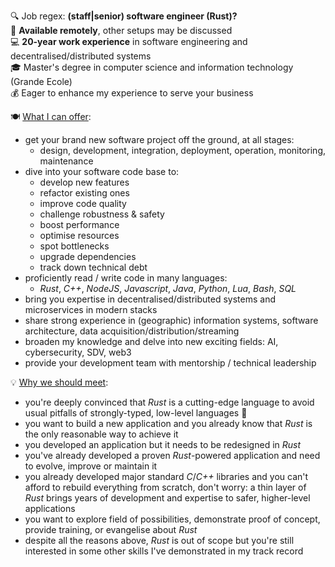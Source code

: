 🔍 Job regex: **(staff|senior) software engineer (Rust)?**\
💼 **Available remotely**, other setups may be discussed\
💻 **20-year work experience** in software engineering and decentralised/distributed systems\
🎓 Master's degree in computer science and information technology (Grande Ecole)\
💰 Eager to enhance my experience to serve your business

🍽️ <u>What I can offer</u>:
- get your brand new software project off the ground, at all stages:
  - design, development, integration, deployment, operation, monitoring, maintenance
- dive into your software code base to:
  - develop new features
  - refactor existing ones
  - improve code quality
  - challenge robustness & safety
  - boost performance
  - optimise resources
  - spot bottlenecks
  - upgrade dependencies
  - track down technical debt
- proficiently read / write code in many languages:
  - _Rust_, _C++_, _NodeJS_, _Javascript_, _Java_, _Python_, _Lua_, _Bash_, _SQL_
- bring you expertise in decentralised/distributed systems and microservices in modern stacks
- share strong experience in (geographic) information systems, software architecture, data acquisition/distribution/streaming
- broaden my knowledge and delve into new exciting fields: AI, cybersecurity, SDV, web3
- provide your development team with mentorship / technical leadership

💡 <u>Why we should meet</u>:
- you're deeply convinced that _Rust_ is a cutting-edge language to avoid usual pitfalls of strongly-typed, low-level languages 🦀
- you want to build a new application and you already know that _Rust_ is the only reasonable way to achieve it
- you developed an application but it needs to be redesigned in _Rust_
- you've already developed a proven _Rust_-powered application and need to evolve, improve or maintain it 
- you already developed major standard _C_/_C++_ libraries and you can't afford to rebuild everything from scratch, don't worry: a thin layer of _Rust_ brings years of development and expertise to safer, higher-level applications
- you want to explore field of possibilities, demonstrate proof of concept, provide training, or evangelise about _Rust_
- despite all the reasons above, _Rust_ is out of scope but you're still interested in some other skills I've demonstrated in my track record
